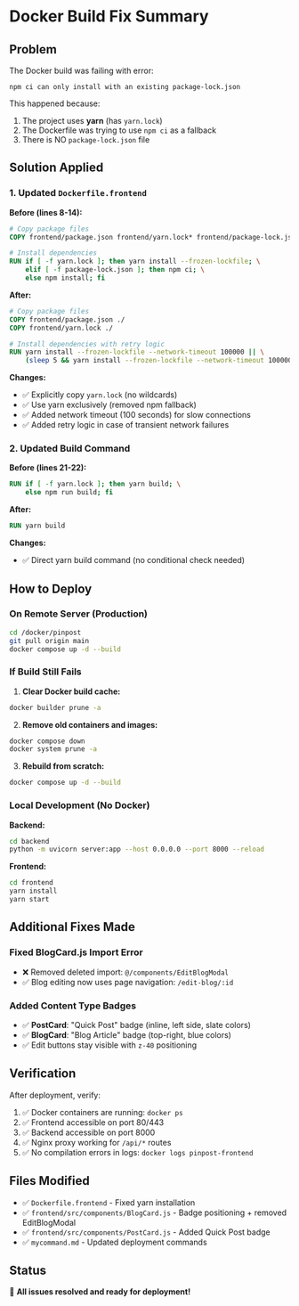 # Docker Build Fix Summary

## Problem
The Docker build was failing with error:
```
npm ci can only install with an existing package-lock.json
```

This happened because:
1. The project uses **yarn** (has `yarn.lock`)
2. The Dockerfile was trying to use `npm ci` as a fallback
3. There is NO `package-lock.json` file

## Solution Applied

### 1. Updated `Dockerfile.frontend`

**Before (lines 8-14):**
```dockerfile
# Copy package files
COPY frontend/package.json frontend/yarn.lock* frontend/package-lock.json* ./

# Install dependencies
RUN if [ -f yarn.lock ]; then yarn install --frozen-lockfile; \
    elif [ -f package-lock.json ]; then npm ci; \
    else npm install; fi
```

**After:**
```dockerfile
# Copy package files
COPY frontend/package.json ./
COPY frontend/yarn.lock ./

# Install dependencies with retry logic
RUN yarn install --frozen-lockfile --network-timeout 100000 || \
    (sleep 5 && yarn install --frozen-lockfile --network-timeout 100000)
```

**Changes:**
- ✅ Explicitly copy `yarn.lock` (no wildcards)
- ✅ Use yarn exclusively (removed npm fallback)
- ✅ Added network timeout (100 seconds) for slow connections
- ✅ Added retry logic in case of transient network failures

### 2. Updated Build Command

**Before (lines 21-22):**
```dockerfile
RUN if [ -f yarn.lock ]; then yarn build; \
    else npm run build; fi
```

**After:**
```dockerfile
RUN yarn build
```

**Changes:**
- ✅ Direct yarn build command (no conditional check needed)

## How to Deploy

### On Remote Server (Production)
```bash
cd /docker/pinpost
git pull origin main
docker compose up -d --build
```

### If Build Still Fails

1. **Clear Docker build cache:**
```bash
docker builder prune -a
```

2. **Remove old containers and images:**
```bash
docker compose down
docker system prune -a
```

3. **Rebuild from scratch:**
```bash
docker compose up -d --build
```

### Local Development (No Docker)

**Backend:**
```bash
cd backend
python -m uvicorn server:app --host 0.0.0.0 --port 8000 --reload
```

**Frontend:**
```bash
cd frontend
yarn install
yarn start
```

## Additional Fixes Made

### Fixed BlogCard.js Import Error
- ❌ Removed deleted import: `@/components/EditBlogModal`
- ✅ Blog editing now uses page navigation: `/edit-blog/:id`

### Added Content Type Badges
- ✅ **PostCard**: "Quick Post" badge (inline, left side, slate colors)
- ✅ **BlogCard**: "Blog Article" badge (top-right, blue colors)
- ✅ Edit buttons stay visible with `z-40` positioning

## Verification

After deployment, verify:
1. ✅ Docker containers are running: `docker ps`
2. ✅ Frontend accessible on port 80/443
3. ✅ Backend accessible on port 8000
4. ✅ Nginx proxy working for `/api/*` routes
5. ✅ No compilation errors in logs: `docker logs pinpost-frontend`

## Files Modified
- ✅ `Dockerfile.frontend` - Fixed yarn installation
- ✅ `frontend/src/components/BlogCard.js` - Badge positioning + removed EditBlogModal
- ✅ `frontend/src/components/PostCard.js` - Added Quick Post badge
- ✅ `mycommand.md` - Updated deployment commands

## Status
🎉 **All issues resolved and ready for deployment!**
